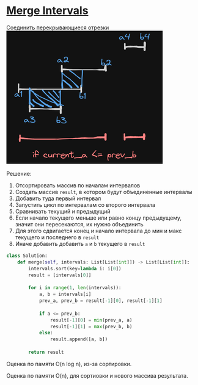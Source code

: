 # [Merge Intervals](https://leetcode.com/problems/merge-intervals/)
Соединить перекрывающиеся отрезки
![img.png](img.png)

Решение:
1. Отсортировать массив по началам интервалов
2. Создать массив `result`, в котором будут объединенные интервалы
3. Добавить туда первый интервал
5. Запустить цикл по интервалам со второго интервала
6. Сравнивать текущий и предыдущий
7. Если начало текущего меньше или равно концу предыдущему, значит они пересекаются, их нужно объединить
8. Для этого сдвигается конец и начало интервала до мин и макс текущего и последнего в `result`
9. Иначе добавить добавить `a` и `b` текущего в `result`

```python
class Solution:
    def merge(self, intervals: List[List[int]]) -> List[List[int]]:
        intervals.sort(key=lambda i: i[0])
        result = [intervals[0]]

        for i in range(1, len(intervals)):
            a, b = intervals[i]
            prev_a, prev_b = result[-1][0], result[-1][1]

            if a <= prev_b:
                result[-1][0] = min(prev_a, a)
                result[-1][1] = max(prev_b, b)
            else:
                result.append([a, b])

        return result
```
Оценка по памяти O(n log n), из-за сортировки.

Оценка по памяти O(n), для сортиовки и нового массива результата.
